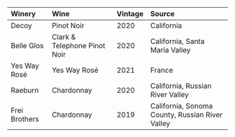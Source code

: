 |Winery|Wine|Vintage|Source|
|:---|:---|:---|:---|
|Decoy|Pinot Noir|2020|California|
|Belle Glos|Clark & Telephone Pinot Noir|2020|California, Santa Maria Valley|
|Yes Way Rosé|Yes Way Rosé|2021|France|
|Raeburn|Chardonnay|2020|California, Russian River Valley|
|Frei Brothers|Chardonnay|2019|California, Sonoma County, Russian River Valley|
